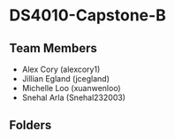 # DS4010-Capstone-B

<description>
  
## Team Members

* Alex Cory (alexcory1)
* Jillian Egland (jcegland)
* Michelle Loo (xuanwenloo)
* Snehal Arla (Snehal232003)

## Folders
